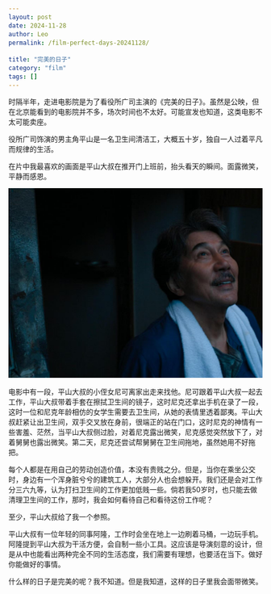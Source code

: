 ```yaml
---
layout: post
date: 2024-11-28
author: Leo
permalink: /film-perfect-days-20241128/

title: "完美的日子"
category: "film"
tags: []
---
```

时隔半年，走进电影院是为了看役所广司主演的《完美的日子》。虽然是公映，但在北京能看到的电影院并不多，场次时间也不太好。可能宣发也知道，这类电影不太可能卖座。

役所广司饰演的男主角平山是一名卫生间清洁工，大概五十岁，独自一人过着平凡而规律的生活。

在片中我最喜欢的画面是平山大叔在推开门上班前，抬头看天的瞬间。面露微笑，平静而感恩。

![perfect_days_1](../img/post-film-perfect-days/perfect_days_1.jpg)

电影中有一段，平山大叔的小侄女尼可离家出走来找他。尼可跟着平山大叔一起去工作，平山大叔带着手套在擦拭卫生间的镜子，这时尼克还拿出手机在录了一段，这时一位和尼克年龄相仿的女学生需要去卫生间，从她的表情里透着鄙夷。平山大叔赶紧让出卫生间，双手交叉放在身前，很端正的站在门口，这时尼克的神情有一些害羞、茫然，当平山大叔侧过脸，对着尼克露出微笑，尼克感觉突然放下了，对着舅舅也露出微笑。第二天，尼克还尝试帮舅舅在卫生间拖地，虽然她用不好拖把。

每个人都是在用自己的劳动创造价值，本没有贵贱之分。但是，当你在乘坐公交时，身边有一个浑身脏兮兮的建筑工人，大部分人也会想躲开。我们还是会对工作分三六九等，认为打扫卫生间的工作更加低贱一些。倘若我50岁时，也只能去做清理卫生间的工作，那时，我会如何看待自己和看待这份工作呢？

至少，平山大叔给了我一个参照。

平山大叔有一位年轻的同事阿隆，工作时会坐在地上一边刷着马桶，一边玩手机。阿隆提到平山大叔为干活方便，会自制一些小工具。这应该是导演刻意的设计，但是从中也能看出两种完全不同的生活态度，我们需要有理想，也要活在当下。做好你能做好的事情。

什么样的日子是完美的呢？我不知道。但是我知道，这样的日子里我会面带微笑。